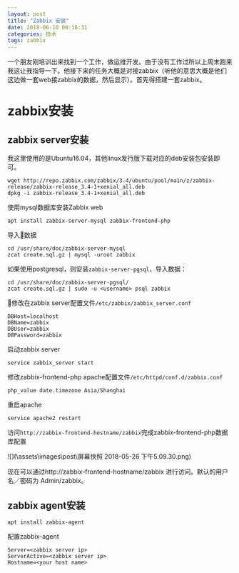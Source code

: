 ```yaml
---
layout: post
title: "Zabbix 安装"
date: 2018-06-10 00:16:31
categories: 技术
tags: zabbix
---
```

一个朋友刚培训出来找到一个工作，做运维开发。由于没有工作过所以上周末跑来我这让我指导一下。他接下来的任务大概是对接zabbix（听他的意思大概是他们这边做一套web接zabbix的数据，然后显示）。首先得搭建一套zabbix。

# zabbix安装
## zabbix server安装

我这里使用的是Ubuntu16.04，其他linux发行版下载对应的deb安装包安装即可。

```shell
wget http://repo.zabbix.com/zabbix/3.4/ubuntu/pool/main/z/zabbix-release/zabbix-release_3.4-1+xenial_all.deb
dpkg -i zabbix-release_3.4-1+xenial_all.deb
```

使用mysql数据库安装Zabbix web

```shell
apt install zabbix-server-mysql zabbix-frontend-php
```

导入数据

```shell
cd /usr/share/doc/zabbix-server-mysql
zcat create.sql.gz | mysql -uroot zabbix
```

如果使用postgresql，则安装`zabbix-server-pgsql`，导入数据：

```shell
cd /usr/share/doc/zabbix-server-pgsql/
zcat create.sql.gz | sudo -u <username> psql zabbix
```

修改在zabbix server配置文件`/etc/zabbix/zabbix_server.conf`

```
DBHost=localhost
DBName=zabbix
DBUser=zabbix
DBPassword=zabbix
```

启动zabbix server

```shell
service zabbix_server start
```

修改zabbix-frontend-php apache配置文件`/etc/httpd/conf.d/zabbix.conf `

```
php_value date.timezone Asia/Shanghai
```

重启apache

```shell
service apache2 restart
```

访问`http://zabbix-frontend-hostname/zabbix`完成zabbix-frontend-php数据库配置

![](\assets\images\post\屏幕快照 2018-05-26 下午5.09.30.png)

现在可以通过http://zabbix-frontend-hostname/zabbix 进行访问。默认的用户名／密码为 Admin/zabbix。

## zabbix agent安装

```shell
apt install zabbix-agent
```

配置zabbix-agent

```
Server=<zabbix server ip>
ServerActive=<zabbix server ip>
Hostname=<your host name>
```
